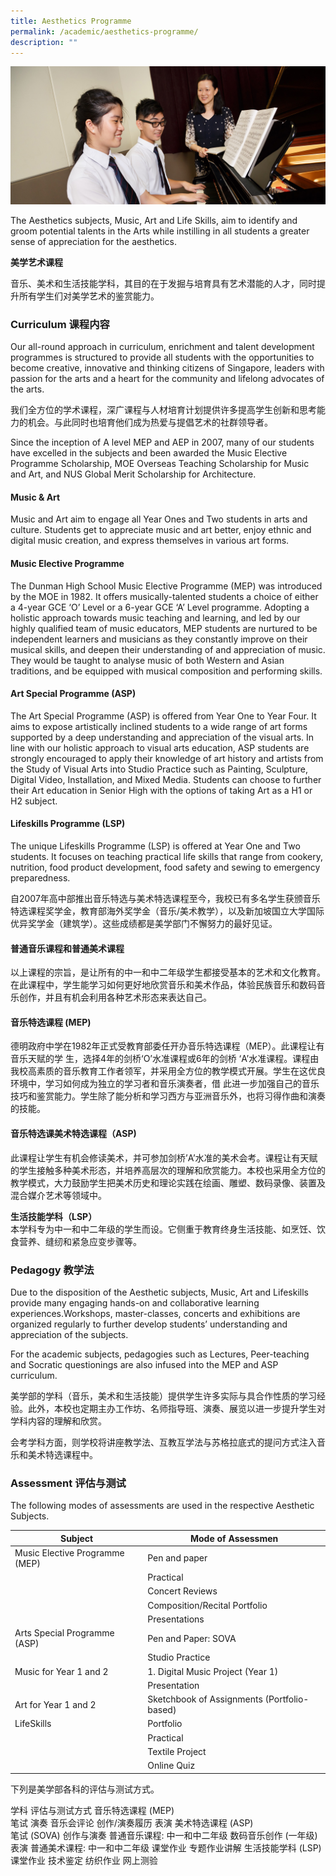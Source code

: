 ```yaml
---
title: Aesthetics Programme
permalink: /academic/aesthetics-programme/
description: ""
---
```

![](/images/Homepage/masthead-academic-aesthetics.jpg)

The Aesthetics subjects, Music, Art and Life Skills, aim to identify and groom potential talents in the Arts while instilling in all students a greater sense of appreciation for the aesthetics.

**美学艺术课程**

音乐、美术和生活技能学科，其目的在于发掘与培育具有艺术潜能的人才，同时提升所有学生们对美学艺术的鉴赏能力。

### **Curriculum 课程内容**

Our all-round approach in curriculum, enrichment and talent development programmes is structured to provide all students with the opportunities to become creative, innovative and thinking citizens of Singapore, leaders with passion for the arts and a heart for the community and lifelong advocates of the arts.

我们全方位的学术课程，深广课程与人材培育计划提供许多提高学生创新和思考能力的机会。与此同时也培育他们成为热爱与提倡艺术的社群领导者。


Since the inception of A level MEP and AEP in 2007, many of our students have excelled in the subjects and been awarded the Music Elective Programme Scholarship, MOE Overseas Teaching Scholarship for Music and Art, and NUS Global Merit Scholarship for Architecture.  

#### **Music & Art**

Music and Art aim to engage all Year Ones and Two students in arts and culture. Students get to appreciate music and art better, enjoy ethnic and digital music creation, and express themselves in various art forms. 

#### **Music Elective Programme**
The Dunman High School Music Elective Programme (MEP) was introduced by the MOE in 1982. It offers musically-talented students a choice of either a 4-year GCE ‘O’ Level or a 6-year GCE ‘A’ Level programme. Adopting a holistic approach towards music teaching and learning, and led by our highly qualified team of music educators, MEP students are nurtured to be independent learners and musicians as they constantly improve on their musical skills, and deepen their understanding of and appreciation of music. They would be taught to analyse music of both Western and Asian traditions, and be equipped with musical composition and performing skills.

#### **Art Special Programme (ASP)**
The Art Special Programme (ASP) is offered from Year One to Year Four. It aims to expose artistically inclined students to a wide range of art forms supported by a deep understanding and appreciation of the visual arts. In line with our holistic approach to visual arts education, ASP students are strongly encouraged to apply their knowledge of art history and artists from the Study of Visual Arts into Studio Practice such as Painting, Sculpture, Digital Video, Installation, and Mixed Media. Students can choose to further their Art education in Senior High with the options of taking Art as a H1 or H2 subject.

#### **Lifeskills Programme (LSP)**
The unique Lifeskills Programme (LSP) is offered at Year One and Two students. It focuses on teaching practical life skills that range from cookery, nutrition, food product development, food safety and sewing to emergency preparedness.

自2007年高中部推出音乐特选与美术特选课程至今，我校已有多名学生获颁音乐特选课程奖学金，教育部海外奖学金（音乐/美术教学），以及新加坡国立大学国际优异奖学金（建筑学）。这些成绩都是美学部门不懈努力的最好见证。

#### **普通音乐课程和普通美术课程**

以上课程的宗旨，是让所有的中一和中二年级学生都接受基本的艺术和文化教育。在此课程中，学生能学习如何更好地欣赏音乐和美术作品，体验民族音乐和数码音乐创作，并且有机会利用各种艺术形态来表达自己。

#### **音乐特选课程 (MEP)**

德明政府中学在1982年正式受教育部委任开办音乐特选课程（MEP）。此课程让有音乐天赋的学 生，选择4年的剑桥‘O’水准课程或6年的剑桥 ‘A’水准课程。课程由我校高素质的音乐教育工作者领军，并采用全方位的教学模式开展。学生在这优良环境中，学习如何成为独立的学习者和音乐演奏者，借 此进一步加强自己的音乐技巧和鉴赏能力。学生除了能分析和学习西方与亚洲音乐外，也将习得作曲和演奏的技能。

#### **音乐特选课美术特选课程（ASP)**
此课程让学生有机会修读美术，并可参加剑桥’A’水准的美术会考。课程让有天赋的学生接触多种美术形态，并培养高层次的理解和欣赏能力。本校也采用全方位的教学模式，大力鼓励学生把美术历史和理论实践在绘画、雕塑、数码录像、装置及混合媒介艺术等领域中。

**生活技能学科（****LSP****）**  
本学科专为中一和中二年级的学生而设。它侧重于教育终身生活技能、如烹饪、饮食营养、缝纫和紧急应变步骤等。

### **Pedagogy 教学法**

Due to the disposition of the Aesthetic subjects, Music, Art and Lifeskills provide many engaging hands-on and collaborative learning experiences.Workshops, master-classes, concerts and exhibitions are organized regularly to further develop students’ understanding and appreciation of the subjects.

For the academic subjects, pedagogies such as Lectures, Peer-teaching and Socratic questionings are also infused into the MEP and ASP curriculum.

美学部的学科（音乐，美术和生活技能）提供学生许多实际与具合作性质的学习经验。此外，本校也定期主办工作坊、名师指导班、演奏、展览以进一步提升学生对学科内容的理解和欣赏。

会考学科方面，则学校将讲座教学法、互教互学法与苏格拉底式的提问方式注入音乐和美术特选课程中。


### **Assessment 评估与测试**

The following modes of assessments are used in the respective Aesthetic Subjects.

| Subject | Mode of Assessmen |
| -------- | -------- | 
| Music Elective Programme (MEP)	 |   Pen and paper   | 
| 	 |  Practical    | 
| 	 | Concert Reviews     | 
|  |   Composition/Recital Portfolio  | 
|  |   Presentations  | 
| Arts Special Programme (ASP)	 |   Pen and Paper: SOVA   | 
|  |   Studio Practice   | 
| Music for Year 1 and 2 | 1.  Digital Music Project (Year 1)     | 
|  |  Presentation    | 
|Art for Year 1 and 2  |   Sketchbook of Assignments (Portfolio-based)   | 
| LifeSkills |  Portfolio   | 
|  |    Practical  | 
|  |  Textile Project  | 
|  | Online Quiz

下列是美学部各科的评估与测试方式。

学科	评估与测试方式
音乐特选课程 (MEP)	
笔试
演奏
音乐会评论
创作/演奏履历
表演
美术特选课程 (ASP)	
笔试 (SOVA)
创作与演奏
普通音乐课程:
中一和中二年级	
数码音乐创作 (一年级)
表演
普通美术课程:
中一和中二年级	
课堂作业
专题作业讲解
生活技能学科 (LSP)	
课堂作业
技术鉴定
纺织作业
网上测验